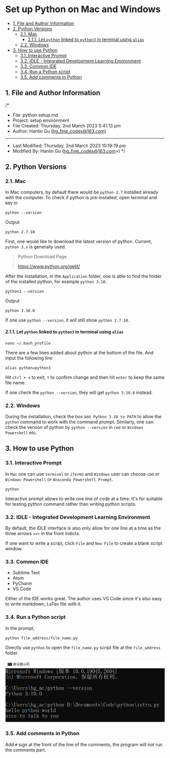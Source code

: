 # Set up Python on Mac and Windows

<!-- TOC -->

- [1. File and Author Information](#1-file-and-author-information)
- [2. Python Versions](#2-python-versions)
  - [2.1. Mac](#21-mac)
    - [2.1.1. Let `python` linked to `python3` in terminal using `alias`](#211-let-python-linked-to-python3-in-terminal-using-alias)
  - [2.2. Windows](#22-windows)
- [3. How to use Python](#3-how-to-use-python)
  - [3.1. Interactive Prompt](#31-interactive-prompt)
  - [3.2. IDLE - Integrated Development Learning Environment](#32-idle---integrated-development-learning-environment)
  - [3.3. Common IDE](#33-common-ide)
  - [3.4. Run a Python script](#34-run-a-python-script)
  - [3.5. Add comments in Python](#35-add-comments-in-python)

<!-- /TOC -->

<div style="page-break-after:always"></div>

## 1. File and Author Information

/*

- File: python setup.md
- Project: setup environment
- File Created: Thursday, 2nd March 2023 5:41:13 pm
- Author: Hanlin Gu (hg_fine_codes@163.com)

- -----

- Last Modified: Thursday, 2nd March 2023 10:19:19 pm
- Modified By: Hanlin Gu (hg_fine_codes@163.com>)
 */

## 2. Python Versions

### 2.1. Mac

In Mac computers, by default there would be `python 2.7` installed already with
the computer. To check if python is pre-installed, open terminal and key in

```terminal
python --version
```

Output

```terminal
python 2.7.10
```

First, one would like to download the latest version of python. Current, `python 3.x` is generally used.

> Python Download Page
>
> <https://www.python.org/getit/>

After the installation, in the `Application` folder, one is able to find the folder of the installed python, for example `python 3.10`.

```terminal
python3 --version
```

Output

```terminal
python 3.10.0
```

If one use `python --version`, it will still show `python 2.7.10`.

#### 2.1.1. Let `python` linked to `python3` in terminal using `alias`

```terminal
nano ~/.bash_profile
```

There are a few lines added about python at the bottom of the file. And input
the following line

```terminal
alias python=python3
```

Hit `ctrl + x` to exit, `Y` to confirm change and then hit `enter` to keep the
same file name.

If one check the `python --version`, they will get `python 3.10.0` instead.

### 2.2. Windows

During the installation, check the box `Add Python 3.10 to PATH` to allow the `python` command to work with the command prompt. Similarly, one can check the version of python by `python --version` in `cmd` or `Windows Powershell` etc.

## 3. How to use Python

### 3.1. Interactive Prompt

In `Mac` one can use `terminal` or `iTerm2` and `Windows` user can choose `cmd` or `Windows Powershell` or `Anaconda Powershell Prompt`.

```shell
python
```

Interactive prompt allows to write one line of code at a time. It's for suitable for testing python command rather than writing python scripts.

### 3.2. IDLE - Integrated Development Learning Environment

By default, the IDLE interface is also only allow for one line at a time as the three arrows `>>>` in the front indicts.

If one want to write a script, click `File` and `New File` to create a blank script window.

### 3.3. Common IDE

- Sublime Text
- Atom
- PyCharm
- VS Code

Either of the IDE works great. The author uses VS Code since it's also easy to write markdown, LaTex file with it.

### 3.4. Run a Python script

In the prompt,

```shell
python file_address/file_name.py
```

Directly use `python` to open the `file_name.py` script file at the `file_address` folder.

![python script](./python%20scripts.png)

### 3.5. Add comments in Python

Add `#` sign at the front of the line of the comments, the program will not run the comments part.
